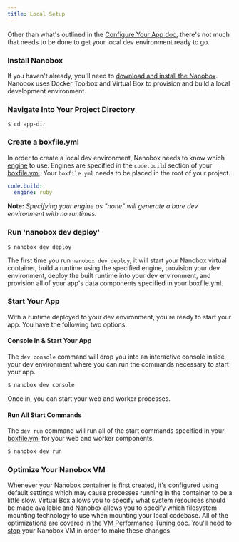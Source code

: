 ```yaml
---
title: Local Setup
---
```


Other than what's outlined in the [Configure Your App doc](/getting-started/configure-app/), there's not much that needs to be done to get your local dev environment ready to go.

### Install Nanobox
If you haven't already, you'll need to [download and install the Nanobox](/getting-started/install-nanobox/). Nanobox uses Docker Toolbox and Virtual Box to provision and build a local development environment.

### Navigate Into Your Project Directory
```shell
$ cd app-dir
```

### Create a boxfile.yml
In order to create a local dev environment, Nanobox needs to know which [engine](/engines/) to use. Engines are specified in the `code.build` section of your [boxfile.yml](/app-config/boxfile/). Your `boxfile.yml` needs to be placed in the root of your project.

```yaml
code.build:
  engine: ruby
```

**Note:** *Specifying your engine as "none" will generate a bare dev environment with no runtimes.*

### Run 'nanobox dev deploy'
```shell
$ nanobox dev deploy
```

The first time you run `nanobox dev deploy`, it will start your Nanobox virtual container, build a runtime using the specified engine, provision your dev environment, deploy the built runtime into your dev environment, and provision all of your app's data components specified in your boxfile.yml.


### Start Your App
With a runtime deployed to your dev environment, you're ready to start your app. You have the following two options:

#### Console In & Start Your App
The `dev console` command will drop you into an interactive console inside your dev environment where you can run the commands necessary to start your app.

```bash
$ nanobox dev console
```

Once in, you can start your web and worker processes.

#### Run All Start Commands
The `dev run` command will run all of the start commands specified in your [boxfile.yml](/app-config/boxfile/) for your web and worker components.

```bash
$ nanobox dev run
```

### Optimize Your Nanobox VM <span class='rec'></span>
Whenever your Nanobox container is first created, it's configured using default settings which may cause processes running in the container to be a little slow. Virtual Box allows you to specify what system resources should be made available and Nanobox allows you to specify which filesystem mounting technology to use when mounting your local codebase. All of the optimizations are covered in the [VM Performance Tuning](/local-dev/vm-performance/) doc. You'll need to [stop](/cli/stop/) your Nanobox VM in order to make these changes.
